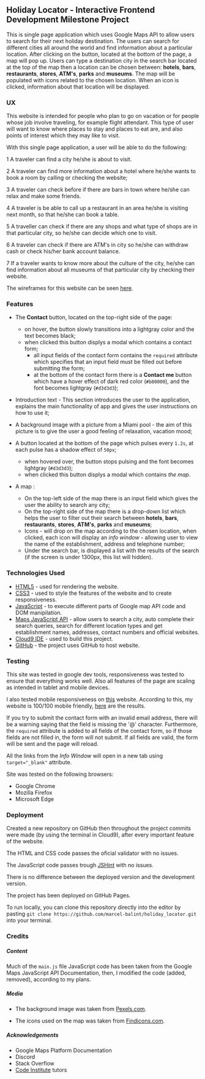## Holiday Locator - Interactive Frontend Development Milestone Project
 
 This is single page application which uses Google Maps API to allow users to search for their next holiday destination.
 The users can search for different cities all around the world and find
 information about a particular location. After clicking on the button, located at the bottom of the page,
 a map will pop up. Users can type a destination city in the search bar located at the top of the map then a location can be chosen
 between: **hotels**, **bars**, **restaurants**, **stores**, **ATM's**, **parks** and **museums**. The map will be populated with icons
 related to the chosen location. When an icon is clicked, information about that location will be displayed.


### UX

This website is intended for people who plan to go on vacation or for people whose job involve traveling,
for example flight attendant. This type of user will want to know where places to stay and places to eat are,
and also points of interest which they may like to visit.

With this single page application, a user will be able to do the following:

1 A traveler can find a city he/she is about to visit.

2 A traveler can find more information about a hotel where he/she wants to book a room by calling or checking the website; 

3 A traveler can check before if there are bars in town where he/she can relax and make some friends.

4 A traveler is be able to call up a restaurant in an area he/she is visiting next month, so that he/she can book a table.

5 A traveller can check if there are any shops and what type of shops are in that particular city, so he/she can decide which one to 
visit.

6 A traveler can check if there are ATM's in city so he/she can withdraw cash or check his/her bank account balance.

7 If a traveler wants to know more about the culture of the city, he/she can find information about all museums of that particular city by checking their website.

The wireframes for this website can be seen [here](https://github.com/marcel-balint/holiday_locator/tree/master/assets/wireframes).

### Features

- The **Contact** button, located on the top-right side of the page:
   -  on hover, the button slowly transitions into a lightgray color and the text becomes black;
   -  when clicked this button displys a modal which contains a contact form;
       - all input fields of the contact form contains the ```required``` attribute which specifies that an input field must be filled out before submitting the form;
       - at the bottom of the contact form there is a **Contact  me** button which have a hover effect of dark red color (```#b80000```), and the font becomes lightgray (```#d3d3d3```);
       
- Introduction text - This section introduces the user to the application, explains the main functionality of app and gives the user instructions on how to use it;
- A background image with a picture from a Miami pool - the aim of this picture is to give the user a good feeling of relaxation, vacation mood;  
- A button located at the bottom of the page which pulses every ```1.2s```, at each pulse has a shadow effect of ``50px``;
   - when hovered over, the button stops pulsing and the font becomes lightgray (```#d3d3d3```);
   - when clicked this button displys a modal which contains _the map_.
- A map :
   - On the top-left side of the map there is an input field which gives the user the ability to search any city;
   - On the top-right side of the map there is a drop-down list which helps the user to filter out their search between **hotels**, **bars**, **restaurants**, **stores**, **ATM's**, **parks** and **museums**;
   - Icons - will drop on the map according to the chosen location, when clicked, each icon will display an _info window_ - allowing user to view the name of the establishment, address and telephone number;
   - Under the search bar, is displayed a list with the results of the search (if the screen is under 1300px, this list will hidden).

### Technologies Used


* [HTML5](https://en.wikipedia.org/wiki/HTML) - used for rendering the website.
* [CSS3](https://en.wikipedia.org/wiki/Cascading_Style_Sheets) - used to style the features of the website and to create responsiveness.
* [JavaScript](https://www.javascript.com/)  - to execute different parts of Google map API code and DOM manipilation.
* [Maps JavaScript API](https://cloud.google.com/maps-platform/) - allow users to search a city, auto complete their search queries, search for different location types and get establishment names, addresses, contact numbers and official websites.
* [Cloud9 IDE](https://aws.amazon.com/cloud9/) - used to build this project.
* [GitHub](https://github.com/) - the project uses GitHub to host website.


### Testing
This site was tested in google dev tools, responsiveness was tested to ensure that everything works well. 
Also all features of the page are scaling as intended in tablet and mobile devices.

I also tested mobile responsiveness on [this](https://varvy.com/mobile/) website. According to this, my website is 100/100 mobile friendly, [here]() are the results.

If you try to submit the contact form with an invalid email address, there will be a warning saying that the field is missing the '@' character.
Furthermore, the ```required``` attribute is added to all fields of the contact form, so if those fields are not filled in,
the form will not submit. If all fields are valid, the form will be sent and the page will reload.

All the links from the *Info Window* will open in a new tab using ```target="_blank"``` attribute.

Site was tested on the following browsers:

* Google Chrome
* Mozilla Firefox
* Microsoft Edge

### Deployment

Created a new repository on GitHub then throughout the project commits were made (by using the terminal in Cloud9), after every important feature of the website.

The HTML and CSS code passes the oficial validator with no issues.

The JavaScript code passes trough [JSHint](https://jshint.com/) with no issues.

There is no difference between the deployed version and the development version.

The project has been deployed on GitHub Pages.

To run locally, you can clone this repository directly into the editor by pasting
```git clone https://github.com/marcel-balint/holiday_locator.git``` into your terminal.


### Credits
##### Content
Much of the ```main.js``` file  JavaScript code has been taken from the Google Maps JavaScript API Documentation,
then, I modified the code (added, removed), according to my plans.


##### Media

* The background image was taken from [Pexels.com](https://www.pexels.com/).
 
* The icons used on the map was taken from [Findicons.com](https://findicons.com/).
 
##### Acknowledgements
* Google Maps Platform Documentation
* Discord
* Stack Overflow
* [Code Institute](https://codeinstitute.net/) tutors



